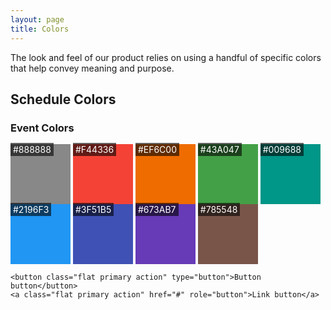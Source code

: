 ```yaml
---
layout: page
title: Colors
---
```


The look and feel of our product relies on using a handful of specific colors that help convey meaning and purpose.

## Schedule Colors

### Event Colors

<ul style="color:#fff;list-style:none;font-size: 14px;margin:0;padding:0;">
    <li style="width: 96px;height: 96px;background-color: #888888;display:inline-block;"><span style="background-color:rgba(0,0,0,0.6);padding:2px 4px;">#888888</span></li>
    <li style="width: 96px;height: 96px;background-color: #F44336;display:inline-block;"><span style="background-color:rgba(0,0,0,0.6);padding:2px 4px;">#F44336</span></li>
    <li style="width: 96px;height: 96px;background-color: #EF6C00;display:inline-block;"><span style="background-color:rgba(0,0,0,0.6);padding:2px 4px;">#EF6C00</span></li>
    <li style="width: 96px;height: 96px;background-color: #43A047;display:inline-block;"><span style="background-color:rgba(0,0,0,0.6);padding:2px 4px;">#43A047</span></li>
    <li style="width: 96px;height: 96px;background-color: #009688;display:inline-block;"><span style="background-color:rgba(0,0,0,0.6);padding:2px 4px;">#009688</span></li>
    <li style="width: 96px;height: 96px;background-color: #2196F3;display:inline-block;"><span style="background-color:rgba(0,0,0,0.6);padding:2px 4px;">#2196F3</span></li>
    <li style="width: 96px;height: 96px;background-color: #3F51B5;display:inline-block;"><span style="background-color:rgba(0,0,0,0.6);padding:2px 4px;">#3F51B5</span></li>
    <li style="width: 96px;height: 96px;background-color: #673AB7;display:inline-block;"><span style="background-color:rgba(0,0,0,0.6);padding:2px 4px;">#673AB7</span></li>
    <li style="width: 96px;height: 96px;background-color: #785548;display:inline-block;"><span style="background-color:rgba(0,0,0,0.6);padding:2px 4px;">#785548</span></li>
</ul>

```
<button class="flat primary action" type="button">Button button</button>
<a class="flat primary action" href="#" role="button">Link button</a>
```

